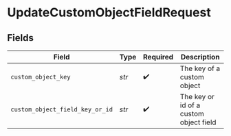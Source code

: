 # UpdateCustomObjectFieldRequest


## Fields

| Field                                  | Type                                   | Required                               | Description                            |
| -------------------------------------- | -------------------------------------- | -------------------------------------- | -------------------------------------- |
| `custom_object_key`                    | *str*                                  | :heavy_check_mark:                     | The key of a custom object             |
| `custom_object_field_key_or_id`        | *str*                                  | :heavy_check_mark:                     | The key or id of a custom object field |